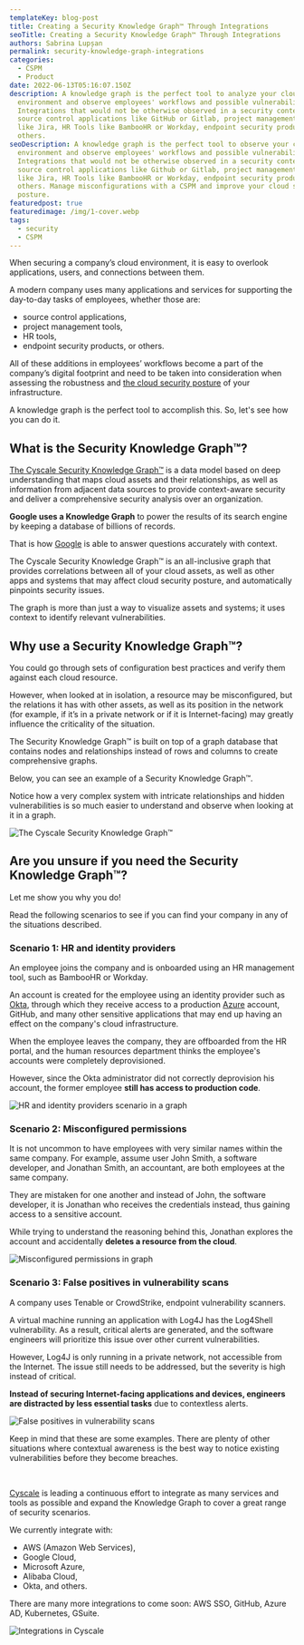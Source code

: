 ```yaml
---
templateKey: blog-post
title: Creating a Security Knowledge Graph™ Through Integrations
seoTitle: Creating a Security Knowledge Graph™ Through Integrations
authors: Sabrina Lupșan
permalink: security-knowledge-graph-integrations
categories:
  - CSPM
  - Product
date: 2022-06-13T05:16:07.150Z
description: A knowledge graph is the perfect tool to analyze your cloud
  environment and observe employees' workflows and possible vulnerabilities.
  Integrations that would not be otherwise observed in a security context are
  source control applications like GitHub or Gitlab, project management tools
  like Jira, HR Tools like BambooHR or Workday, endpoint security products, and
  others.
seoDescription: A knowledge graph is the perfect tool to observe your cloud
  environment and observe employees' workflows and possible vulnerabilities.
  Integrations that would not be otherwise observed in a security context are
  source control applications like Github or Gitlab, project management tools
  like Jira, HR Tools like BambooHR or Workday, endpoint security products, and
  others. Manage misconfigurations with a CSPM and improve your cloud security
  posture.
featuredpost: true
featuredimage: /img/1-cover.webp
tags:
  - security
  - CSPM
---
```

<!--StartFragment-->

When securing a company’s cloud environment, it is easy to overlook applications, users, and connections between them. 

A modern company uses many applications and services for supporting the day-to-day tasks of employees, whether those are: 

* source control applications, 
* project management tools, 
* HR tools, 
* endpoint security products, or others. 

All of these additions in employees’ workflows become a part of the company’s digital footprint and need to be taken into consideration when assessing the robustness and [the cloud security posture](https://cyscale.com/blog/improve-cloud-security-posture/) of your infrastructure. 

A knowledge graph is the perfect tool to accomplish this. So, let's see how you can do it.

## What is the Security Knowledge Graph™? 

[The Cyscale Security Knowledge Graph™](https://cyscale.com/products/security-knowledge-graph/) is a data model based on deep understanding that maps cloud assets and their relationships, as well as information from adjacent data sources to provide context-aware security and deliver a comprehensive security analysis over an organization. 

**Google uses a Knowledge Graph** to power the results of its search engine by keeping a database of billions of records. 

That is how [Google](https://support.google.com/knowledgepanel/answer/9787176?hl=en) is able to answer questions accurately with context. 

The Cyscale Security Knowledge Graph™ is an all-inclusive graph that provides correlations between all of your cloud assets, as well as other apps and systems that may affect cloud security posture, and automatically pinpoints security issues.  

The graph is more than just a way to visualize assets and systems; it uses context to identify relevant vulnerabilities. 

## Why use a Security Knowledge Graph™? 

You could go through sets of configuration best practices and verify them against each cloud resource.  

However, when looked at in isolation, a resource may be misconfigured, but the relations it has with other assets, as well as its position in the network (for example, if it’s in a private network or if it is Internet-facing) may greatly influence the criticality of the situation. 

The Security Knowledge Graph™ is built on top of a graph database that contains nodes and relationships instead of rows and columns to create comprehensive graphs. 

Below, you can see an example of a Security Knowledge Graph™.  

Notice how a very complex system with intricate relationships and hidden vulnerabilities is so much easier to understand and observe when looking at it in a graph. 

![The Cyscale Security Knowledge Graph™](/img/2-general.webp#shadow "The Cyscale Security Knowledge Graph™")

## Are you unsure if you need the Security Knowledge Graph™? 

Let me show you why you do!  

Read the following scenarios to see if you can find your company in any of the situations described.  

### Scenario 1: HR and identity providers 

An employee joins the company and is onboarded using an HR management tool, such as BambooHR or Workday. 

An account is created for the employee using an identity provider such as [Okta](https://cyscale.com/blog/iam-okta-security-best-practices/), through which they receive access to a production [Azure](https://cyscale.com/use-cases/azure-cloud-security/) account, GitHub, and many other sensitive applications that may end up having an effect on the company's cloud infrastructure. 

When the employee leaves the company, they are offboarded from the HR portal, and the human resources department thinks the employee's accounts were completely deprovisioned.  

However, since the Okta administrator did not correctly deprovision his account, the former employee **still has access to production code**. 

![HR and identity providers scenario in a graph](/img/3-scenariu-1.webp#shadow "The Cyscale Security Knowledge Graph™")

### Scenario 2: Misconfigured permissions 

It is not uncommon to have employees with very similar names within the same company. For example, assume user John Smith, a software developer, and Jonathan Smith, an accountant, are both employees at the same company. 

They are mistaken for one another and instead of John, the software developer, it is Jonathan who receives the credentials instead, thus gaining access to a sensitive account.  

While trying to understand the reasoning behind this, Jonathan explores the account and accidentally **deletes a resource from the cloud**. 

![Misconfigured permissions in graph](/img/4-scenariu-2.webp#shadow "The Cyscale Security Knowledge Graph™")

### Scenario 3: False positives in vulnerability scans 

A company uses Tenable or CrowdStrike, endpoint vulnerability scanners.  

A virtual machine running an application with Log4J has the Log4Shell vulnerability. As a result, critical alerts are generated, and the software engineers will prioritize this issue over other current vulnerabilities. 

However, Log4J is only running in a private network, not accessible from the Internet. The issue still needs to be addressed, but the severity is high instead of critical. 

**Instead of securing Internet-facing applications and devices, engineers are distracted by less essential tasks** due to contextless alerts. 

![False positives in vulnerability scans](/img/5-scenariu-3.webp#shadow "The Cyscale Security Knowledge Graph™")

Keep in mind that these are some examples. There are plenty of other situations where contextual awareness is the best way to notice existing vulnerabilities before they become breaches. 

  

[Cyscale](https://cyscale.com/) is leading a continuous effort to integrate as many services and tools as possible and expand the Knowledge Graph to cover a great range of security scenarios. 

We currently integrate with: 

* AWS (Amazon Web Services), 
* Google Cloud, 
* Microsoft Azure, 
* Alibaba Cloud, 
* Okta, and others. 

There are many more integrations to come soon: AWS SSO, GitHub, Azure AD, Kubernetes, GSuite. 

![Integrations in Cyscale](/img/6-tabel.webp#shadow "Integrations in Cyscale")

<!--EndFragment-->
